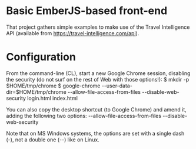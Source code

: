 Basic EmberJS-based front-end
=============================
That project gathers simple examples to make use of the Travel Intelligence API
(available from https://travel-intelligence.com/api).

Configuration
=============
From the command-line (CL), start a new Google Chrome session,
disabling the security (do not surf on the rest of Web with those options!):
$ mkdir -p $HOME/tmp/chrome
$ google-chrome --user-data-dir=$HOME/tmp/chrome --allow-file-access-from-files --disable-web-security login.html index.html 

You can also copy the desktop shortcut (to Google Chrome) and amend it,
adding the following two options:
--allow-file-access-from-files --disable-web-security

Note that on MS Windows systems, the options are set with a single dash (-),
not a double one (--) like on Linux.


